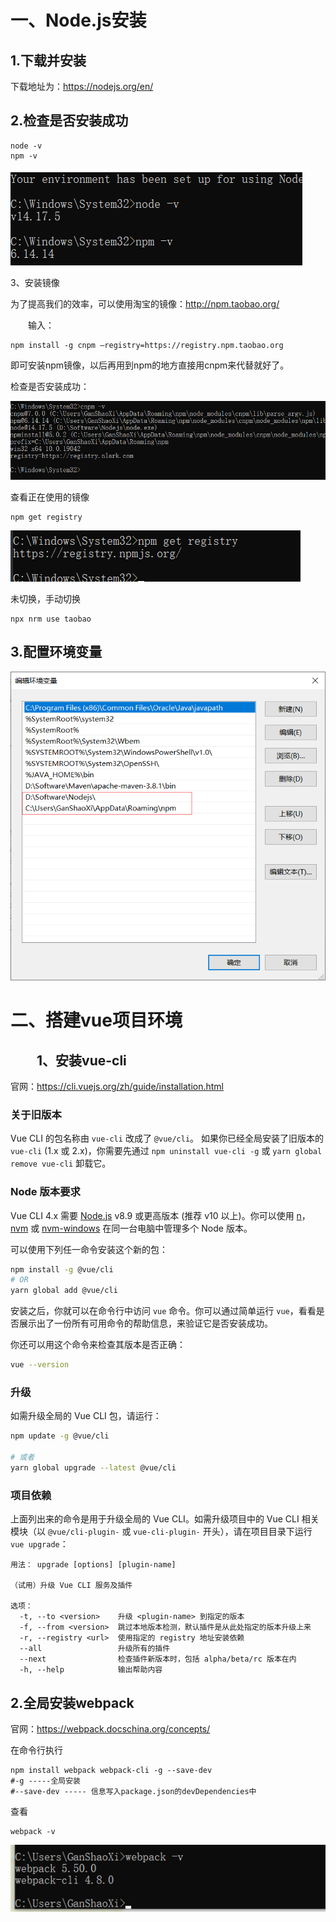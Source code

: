 # 一、Node.js安装

## 1.下载并安装

下载地址为：https://nodejs.org/en/

## 2.检查是否安装成功

```shell
node -v
npm -v
```

![image-20210819002754473](image/image-20210819002754473.png)

3、安装镜像

为了提高我们的效率，可以使用淘宝的镜像：http://npm.taobao.org/

　　输入：

```shell
npm install -g cnpm –registry=https://registry.npm.taobao.org
```

即可安装npm镜像，以后再用到npm的地方直接用cnpm来代替就好了。　　

检查是否安装成功：

![image-20210819003058334](image/image-20210819003058334.png)

查看正在使用的镜像

```shell
npm get registry
```

![image-20210819004302285](image/image-20210819004302285.png)

未切换，手动切换

```shell
npx nrm use taobao
```

## 3.配置环境变量

![image-20210819005037589](image/image-20210819005037589.png)

# 二、搭建vue项目环境

## 　　1、安装vue-cli

官网：https://cli.vuejs.org/zh/guide/installation.html

### 关于旧版本

Vue CLI 的包名称由 `vue-cli` 改成了 `@vue/cli`。 如果你已经全局安装了旧版本的 `vue-cli` (1.x 或 2.x)，你需要先通过 `npm uninstall vue-cli -g` 或 `yarn global remove vue-cli` 卸载它。

### Node 版本要求

Vue CLI 4.x 需要 [Node.js](https://nodejs.org/) v8.9 或更高版本 (推荐 v10 以上)。你可以使用 [n](https://github.com/tj/n)，[nvm](https://github.com/creationix/nvm) 或 [nvm-windows](https://github.com/coreybutler/nvm-windows) 在同一台电脑中管理多个 Node 版本。

可以使用下列任一命令安装这个新的包：

```bash
npm install -g @vue/cli
# OR
yarn global add @vue/cli
```

安装之后，你就可以在命令行中访问 `vue` 命令。你可以通过简单运行 `vue`，看看是否展示出了一份所有可用命令的帮助信息，来验证它是否安装成功。

你还可以用这个命令来检查其版本是否正确：

```bash
vue --version
```

### 升级

如需升级全局的 Vue CLI 包，请运行：

```bash
npm update -g @vue/cli

# 或者
yarn global upgrade --latest @vue/cli
```

### 项目依赖

上面列出来的命令是用于升级全局的 Vue CLI。如需升级项目中的 Vue CLI 相关模块（以 `@vue/cli-plugin-` 或 `vue-cli-plugin-` 开头），请在项目目录下运行 `vue upgrade`：

```shell
用法： upgrade [options] [plugin-name]

（试用）升级 Vue CLI 服务及插件

选项：
  -t, --to <version>    升级 <plugin-name> 到指定的版本
  -f, --from <version>  跳过本地版本检测，默认插件是从此处指定的版本升级上来
  -r, --registry <url>  使用指定的 registry 地址安装依赖
  --all                 升级所有的插件
  --next                检查插件新版本时，包括 alpha/beta/rc 版本在内
  -h, --help            输出帮助内容
```

## 2.全局安装webpack

官网：https://webpack.docschina.org/concepts/

在命令行执行   

```shell
npm install webpack webpack-cli -g --save-dev
#-g -----全局安装
#--save-dev ----- 信息写入package.json的devDependencies中
```

查看

```shell
webpack -v
```

![image-20210819092903453](image/image-20210819092903453.png)

